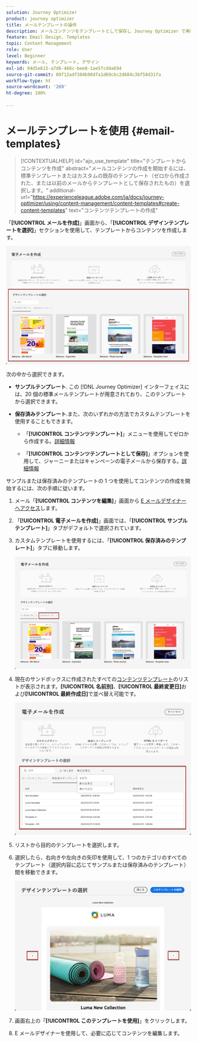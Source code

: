```yaml
---
solution: Journey Optimizer
product: journey optimizer
title: メールテンプレートの操作
description: メールコンテンツをテンプレートとして保存し Journey Optimizer で再利用する方法を説明します
feature: Email Design, Templates
topic: Content Management
role: User
level: Beginner
keywords: メール, テンプレート, デザイン
exl-id: 94d5e615-a7d6-468c-bee8-1ae5fcd4a694
source-git-commit: 08f12adf384b98dfa1d69cbc2d684c3bf58d31fa
workflow-type: ht
source-wordcount: '269'
ht-degree: 100%

---
```


# メールテンプレートを使用 {#email-templates}

>[!CONTEXTUALHELP]
>id="ajo_use_template"
>title="テンプレートからコンテンツを作成"
>abstract="メールコンテンツの作成を開始するには、標準テンプレートまたはカスタムの既存のテンプレート（ゼロから作成された、または以前のメールからテンプレートとして保存されたもの）を選択します。"
>additional-url="https://experienceleague.adobe.com/ja/docs/journey-optimizer/using/content-management/content-templates#create-content-templates" text="コンテンツテンプレートの作成"

「**[!UICONTROL メールを作成]**」画面から、「**[!UICONTROL デザインテンプレートを選択]**」セクションを使用して、テンプレートからコンテンツを作成します。

![](assets/email_designer-templates.png)

次の中から選択できます。

* **サンプルテンプレート**. この [!DNL Journey Optimizer] インターフェイスには、20 個の標準メールテンプレートが用意されており、このテンプレートから選択できます。

* **保存済みテンプレート**.また、次のいずれかの方法でカスタムテンプレートを使用することもできます。

   * 「**[!UICONTROL コンテンツテンプレート]**」メニューを使用してゼロから作成する。[詳細情報](../content-management/content-templates.md#create-template-from-scratch)

   * 「**[!UICONTROL コンテンツテンプレートとして保存]**」オプションを使用して、ジャーニーまたはキャンペーンの電子メールから保存する。[詳細情報](../content-management/content-templates.md#save-as-template)

サンプルまたは保存済みのテンプレートの 1 つを使用してコンテンツの作成を開始するには、次の手順に従います。

1. メール「**[!UICONTROL コンテンツを編集]**」画面から [E メールデザイナーへアクセス](get-started-email-design.md)します。

1. 「**[!UICONTROL 電子メールを作成]**」画面では、「**[!UICONTROL サンプルテンプレート]**」タブがデフォルトで選択されています。 

1. カスタムテンプレートを使用するには、「**[!UICONTROL 保存済みのテンプレート]**」タブに移動します。

   ![](assets/email_designer-saved-templates-tab.png)

1. 現在のサンドボックスに作成されたすべての[コンテンツテンプレート](../content-management/content-templates.md#create-content-templates)のリストが表示されます。**[!UICONTROL 名前別]**、**[!UICONTROL 最終変更日]**&#x200B;および&#x200B;**[!UICONTROL 最終作成日]**&#x200B;で並べ替え可能です。

   ![](assets/email_designer-saved-templates-filter.png)

1. リストから目的のテンプレートを選択します。

1. 選択したら、右向きや左向きの矢印を使用して、1 つのカテゴリのすべてのテンプレート（選択内容に応じてサンプルまたは保存済みのテンプレート）間を移動できます。

   ![](assets/email_designer-saved-templates-navigate.png)

1. 画面右上の「**[!UICONTROL このテンプレートを使用]**」をクリックします。

1. E メールデザイナーを使用して、必要に応じてコンテンツを編集します。
